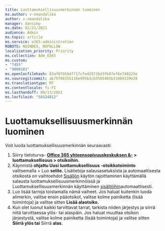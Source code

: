 ```yaml
---
title: Luottamuksellisuusmerkinnän luominen
ms.author: v-smandalika
author: v-smandalika
manager: dansimp
ms.date: 02/21/2021
audience: Admin
ms.topic: article
ms.service: o365-administration
ROBOTS: NOINDEX, NOFOLLOW
localization_priority: Priority
ms.collection: Adm_O365
ms.custom:
- "7455"
- "9000181"
ms.openlocfilehash: 83af07910dff17cfe429736d3fb07ef6e748225e
ms.sourcegitcommit: ab75f66355116e995b3cb5505465b31989339e28
ms.translationtype: MT
ms.contentlocale: fi-FI
ms.lasthandoff: 08/13/2021
ms.locfileid: "58324812"
---
```

# <a name="create-a-sensitivity-label"></a>Luottamuksellisuusmerkinnän luominen

Voit luoda luottamuksellisuusmerkinnän seuraavasti:

1. Siirry tietoturva- **[Office 365 yhteensopivuuskeskuksen &-](https://sip.protection.office.com/) > luottamuksellisuus > otsikoihin.**
2. Käynnistä **ohjattu Uusi luottamuksellisuus -otsikkotoiminto** valitsemalla + Luo **selite.** Lisätietoja salausasetuksista ja automaattisesta otsikosta on vaihtoehdot [Sisällön](https://docs.microsoft.com/microsoft-365/compliance/encryption-sensitivity-labels) käytön rajoittaminen käyttämällä salausta luottamuksellisuusmerkinnöissä ja Luottamuksellisuusmerkinnän käyttäminen [sisältöihin](https://docs.microsoft.com/microsoft-365/compliance/apply-sensitivity-label-automatically)automaattisesti.
3. Luo lisää tarroja toistamalla nämä vaiheet. Jos haluat kuitenkin luoda alimerkin, valitse ensin pääotsikot, valitse kolme painiketta (lisää toimintoja) ja valitse sitten **Lisää alaotsiko.**
4. Kun olet luonut kaikki tarvittavat tarrat, tarkista niiden järjestys ja siirrä niitä tarvittaessa ylös- tai alaspäin. Jos haluat muuttaa otsikon järjestystä, valitse kolme painiketta (lisää toimintoja) ja valitse sitten **Siirrä ylös tai** Siirrä **alas.** 
